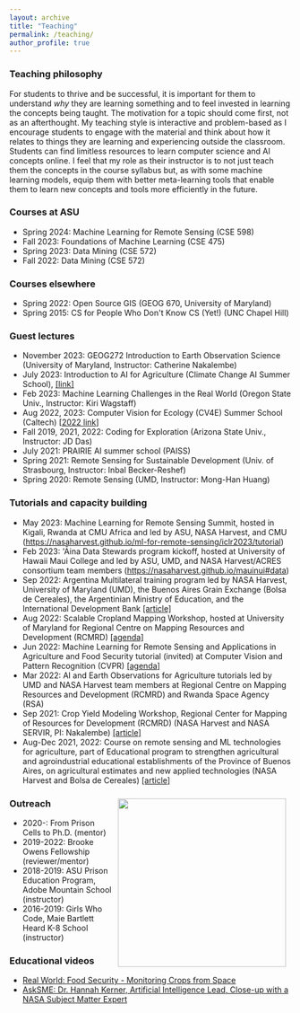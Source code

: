 ```yaml
---
layout: archive
title: "Teaching"
permalink: /teaching/
author_profile: true
---
```


### Teaching philosophy
For students to thrive and be successful, it is important for them to understand *why* they are learning something and to feel invested in learning the concepts being taught. The motivation for a topic should come first, not as an afterthought. My teaching style is interactive and problem-based as I encourage students to engage with the material and think about how it relates to things they are learning and experiencing outside the classroom. Students can find limitless resources to learn computer science and AI concepts online. I feel that my role as their instructor is to not just teach them the concepts in the course syllabus but, as with some machine learning models, equip them with better meta-learning tools that enable them to learn new concepts and tools more efficiently in the future.

### Courses at ASU
- Spring 2024: Machine Learning for Remote Sensing (CSE 598)
- Fall 2023: Foundations of Machine Learning (CSE 475)
- Spring 2023: Data Mining (CSE 572)
- Fall 2022: Data Mining (CSE 572)

### Courses elsewhere
- Spring 2022: Open Source GIS (GEOG 670, University of Maryland)
- Spring 2015: CS for People Who Don't Know CS (Yet!) (UNC Chapel Hill)

### Guest lectures
- November 2023: GEOG272 Introduction to Earth Observation Science (University of Maryland, Instructor: Catherine Nakalembe)
- July 2023: Introduction to AI for Agriculture (Climate Change AI Summer School), [[link]](https://www.youtube.com/live/_eaYVkkbjzg?feature=share)
- Feb 2023: Machine Learning Challenges in the Real World (Oregon State Univ., Instructor: Kiri Wagstaff)
- Aug 2022, 2023: Computer Vision for Ecology (CV4E) Summer School (Caltech) [[2022 link](https://www.youtube.com/watch?v=QS0YThiTSsM&list=PLGuY5I6wycRiDGYnimr98jYfITWBjmqhv&index=10)]
- Fall 2019, 2021, 2022: Coding for Exploration (Arizona State Univ., Instructor: JD Das)
- July 2021: PRAIRIE AI summer school (PAISS)
- Spring 2021: Remote Sensing for Sustainable Development (Univ. of Strasbourg, Instructor: Inbal Becker-Reshef)
- Spring 2020: Remote Sensing (UMD, Instructor: Mong-Han Huang)

### Tutorials and capacity building
- May 2023: Machine Learning for Remote Sensing Summit, hosted in Kigali, Rwanda at CMU Africa and led by ASU, NASA Harvest, and CMU (https://nasaharvest.github.io/ml-for-remote-sensing/iclr2023/tutorial)
- Feb 2023: 'Āina Data Stewards program kickoff, hosted at University of Hawaii Maui College and led by ASU, UMD, and NASA Harvest/ACRES consortium team members (https://nasaharvest.github.io/mauinui#data)
- Sep 2022: Argentina Multilateral training program led by NASA Harvest, University of Maryland (UMD), the Buenos Aires Grain Exchange (Bolsa de Cereales), the Argentinian Ministry of Education, and the International Development Bank [[article]](https://nasaharvest.org/news/harvest-expands-work-argentina-new-multilateral-training-program)
- Aug 2022: Scalable Cropland Mapping Workshop, hosted at University of Maryland for Regional Centre on Mapping Resources and Development (RCMRD) [[agenda]](https://nasaharvest.github.io/rcmrd2022.html)
- Jun 2022: Machine Learning for Remote Sensing and Applications in Agriculture and Food Security tutorial (invited) at Computer Vision and Pattern Recognition (CVPR) [[agenda]](https://nasaharvest.github.io/cvpr2022.html)
- Mar 2022: AI and Earth Observations for Agriculture tutorials led by UMD and NASA Harvest team members at Regional Centre on Mapping Resources and Development (RCMRD) and Rwanda Space Agency (RSA)
- Sep 2021: Crop Yield Modeling Workshop, Regional Center for Mapping of Resources for Development (RCMRD) (NASA Harvest and NASA SERVIR, PI: Nakalembe) [[article]](https://nasaharvest.org/news/nasa-harvest-leads-crop-yield-modeling-workshop)
- Aug-Dec 2021, 2022: Course on remote sensing and ML technologies for agriculture, part of Educational program to strengthen agricultural and agroindustrial educational establishments of the Province of Buenos Aires, on agricultural estimates and new applied technologies (NASA Harvest and Bolsa de Cereales) [[article]](https://nasaharvest.org/project/agricultural-estimates-and-agroindustrial-educational-establishments)

<img style="float: right; padding: 10px 10px 10px 10px;" src="http://hannah-rae.github.io/images/girls_who_code.jpeg" width=300>

### Outreach
- 2020-: From Prison Cells to Ph.D. (mentor)
- 2019-2022: Brooke Owens Fellowship (reviewer/mentor)
- 2018-2019: ASU Prison Education Program, Adobe Mountain School (instructor)
- 2016-2019: Girls Who Code, Maie Bartlett Heard K-8 School (instructor)

### Educational videos
- [Real World: Food Security - Monitoring Crops from Space](https://www.youtube.com/watch?v=jit5spufdhg)
- [AskSME: Dr. Hannah Kerner, Artificial Intelligence Lead, Close-up with a NASA Subject Matter Expert](https://www.youtube.com/watch?v=64WcfBXnuKI)